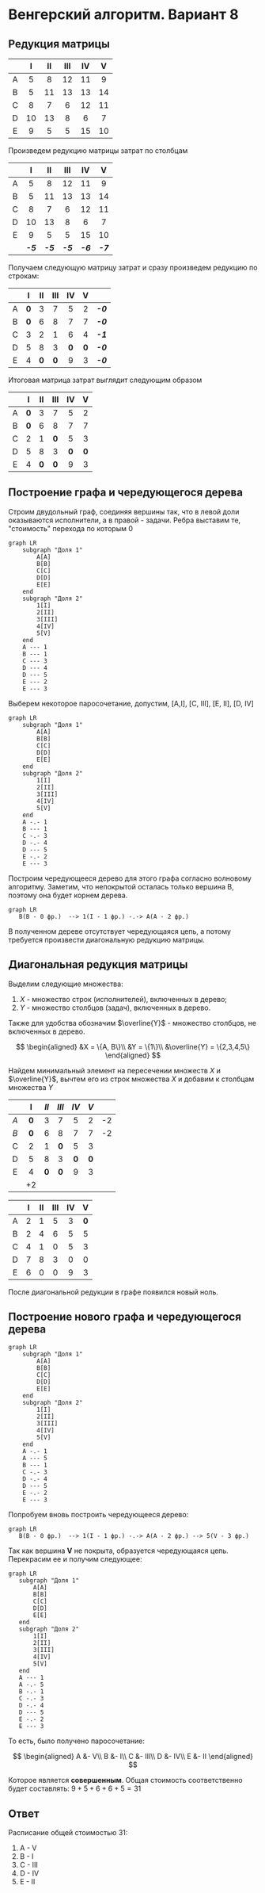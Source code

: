 # Венгерский алгоритм. Вариант 8
## Редукция матрицы

|     |  I  | II  | III | IV  |  V  |
| :-: | :-: | :-: | :-: | :-: | :-: |
|  A  |  5  |  8  | 12  | 11  |  9  |
|  B  |  5  | 11  | 13  | 13  | 14  |
|  C  |  8  |  7  |  6  | 12  | 11  |
|  D  | 10  | 13  |  8  |  6  |  7  |
|  E  |  9  |  5  |  5  | 15  | 10  |

Произведем редукцию матрицы затрат по столбцам

|     |    I     |    II    |   III    |    IV    |    V     |
| :-: | :------: | :------: | :------: | :------: | :------: |
|  A  |    5     |    8     |    12    |    11    |    9     |
|  B  |    5     |    11    |    13    |    13    |    14    |
|  C  |    8     |    7     |    6     |    12    |    11    |
|  D  |    10    |    13    |    8     |    6     |    7     |
|  E  |    9     |    5     |    5     |    15    |    10    |
|     | ***-5*** | ***-5*** | ***-5*** | ***-6*** | ***-7*** |

Получаем следующую матрицу затрат и сразу произведем редукцию по строкам:

|     |   I   |  II   |  III  |  IV   |   V   |          |
| :-: | :---: | :---: | :---: | :---: | :---: | :------: |
|  A  | **0** |   3   |   7   |   5   |   2   | ***-0*** |
|  B  | **0** |   6   |   8   |   7   |   7   | ***-0*** |
|  C  |   3   |   2   |   1   |   6   |   4   | ***-1*** |
|  D  |   5   |   8   |   3   | **0** | **0** | ***-0*** |
|  E  |   4   | **0** | **0** |   9   |   3   | ***-0*** |

Итоговая матрица затрат выглядит следующим образом

|     |   I   |  II   |  III  |  IV   |   V   |
| :-: | :---: | :---: | :---: | :---: | :---: |
|  A  | **0** |   3   |   7   |   5   |   2   |
|  B  | **0** |   6   |   8   |   7   |   7   |
|  C  |   2   |   1   | **0** |   5   |   3   |
|  D  |   5   |   8   |   3   | **0** | **0** |
|  E  |   4   | **0** | **0** |   9   |   3   |
## Построение графа и чередующегося дерева
Строим двудольный граф, соединяя вершины так, что в левой доли оказываются исполнители, а в правой - задачи. Ребра выставим те, "стоимость" перехода по которым 0
```mermaid
graph LR
    subgraph "Доля 1"
        A[A]
        B[B]
        C[C]
        D[D]
        E[E]
    end
    subgraph "Доля 2"
        1[I]
        2[II]
        3[III]
        4[IV]
        5[V]
    end
    A --- 1
    B --- 1
    C --- 3
    D --- 4
    D --- 5
    E --- 2
    E --- 3
```
Выберем некоторое паросочетание, допустим, \[A,I], \[C, III], \[E, II], \[D, IV]
```mermaid
graph LR
    subgraph "Доля 1"
        A[A]
        B[B]
        C[C]
        D[D]
        E[E]
    end
    subgraph "Доля 2"
        1[I]
        2[II]
        3[III]
        4[IV]
        5[V]
    end
    A -.- 1
    B --- 1
    C -.- 3
    D -.- 4
    D --- 5
    E -.- 2
    E --- 3
```
Построим чередующееся дерево для этого графа согласно волновому алгоритму. Заметим, что непокрытой осталась только вершина B, поэтому она будет корнем дерева.
 ```mermaid
graph LR
    B(B - 0 фр.)  --> 1(I - 1 фр.) -.-> A(A - 2 фр.)
```
В полученном дереве отсутствует чередующаяся цепь, а потому требуется произвести диагональную редукцию матрицы.
## Диагональная редукция матрицы
Выделим следующие множества:
1. $X$ - множество строк (исполнителей), включенных в дерево;
2. $Y$ - множество столбцов (задач), включенных в дерево. 

Также для удобства обозначим $\overline{Y}$ - множество столбцов, не включенных в дерево. 

$$
\begin{aligned}
&X = \{A, B\}\\
&Y = \{1\}\\
&\overline{Y} = \{2,3,4,5\} 
\end{aligned}
$$

Найдем минимальный элемент на пересечении множеств $X$ и $\overline{Y}$, вычтем его из строк множества $X$ и добавим к столбцам множества $Y$

|       |   I   |  *II* | *III* | *IV*  |  *V*  |     |
|  :-:  | :---: | :---: | :---: | :---: | :---: | :-: |
|  *A*  | **0** |   3   |   7   |   5   |   2   |  -2 |
|  *B*  | **0** |   6   |   8   |   7   |   7   |  -2 |
|   C   |   2   |   1   | **0** |   5   |   3   |     |
|   D   |   5   |   8   |   3   | **0** | **0** |     |
|   E   |   4   | **0** | **0** |   9   |   3   |     |
|       |  +2   |       |       |       |       |     |

|       |   I   |   II  |  III  |  IV   |   V   |
|  :-:  | :---: | :---: | :---: | :---: | :---: |
|   A   |   2   |   1   |   5   |   3   | **0** |
|   B   |   2   |   4   |   6   |   5   |   5   |
|   C   |   4   |   1   |   0   |   5   |   3   |
|   D   |   7   |   8   |   3   |   0   |   0   |
|   E   |   6   |   0   |   0   |   9   |   3   |

После диагональной редукции в графе появился новый ноль.
## Построение нового графа и чередующегося дерева
```mermaid
graph LR
    subgraph "Доля 1"
        A[A]
        B[B]
        C[C]
        D[D]
        E[E]
    end
    subgraph "Доля 2"
        1[I]
        2[II]
        3[III]
        4[IV]
        5[V]
    end
    A -.- 1
    A --- 5
    B --- 1
    C -.- 3
    D -.- 4
    D --- 5
    E -.- 2
    E --- 3
```
Попробуем вновь построить чередующееся дерево:
 ```mermaid
graph LR
    B(B - 0 фр.)  --> 1(I - 1 фр.) -.-> A(A - 2 фр.) --> 5(V - 3 фр.)
```
Так как вершина **V** не покрыта, образуется чередующаяся цепь. Перекрасим ее и получим следующее:
 ```mermaid
graph LR
    subgraph "Доля 1"
        A[A]
        B[B]
        C[C]
        D[D]
        E[E]
    end
    subgraph "Доля 2"
        1[I]
        2[II]
        3[III]
        4[IV]
        5[V]
    end
    A --- 1
    A -.- 5
    B -.- 1
    C -.- 3
    D -.- 4
    D --- 5
    E -.- 2
    E --- 3
``` 
То есть, было получено паросочетание:

$$
\begin{aligned}
A &- V\\
B &- I\\
C &- III\\
D &- IV\\
E &- II 
\end{aligned}
$$

Которое является **совершенным**. Общая стоимость соответственно будет составлять: $9+5+6+6+5=31$
## Ответ
Расписание общей стоимостью 31:
1. A - V
2. B - I
3. C - III
4. D - IV
5. E - II
